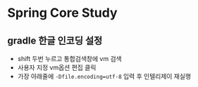 # Spring Core Study

## gradle 한글 인코딩 설정
- shift 두번 누르고 통합검색창에 vm 검색
- 사용자 지정 vm옵션 편집 클릭
- 가장 아래줄에 `-Dfile.encoding=utf-8` 입력 후 인텔리제이 재실행